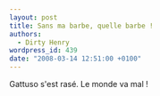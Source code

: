 ```yaml
---
layout: post
title: Sans ma barbe, quelle barbe !
authors:
  - Dirty Henry
wordpress_id: 439
date: "2008-03-14 12:51:00 +0100"
---
```


Gattuso s'est rasé. Le monde va mal !
